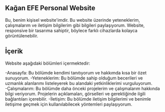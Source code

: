 ## Kağan EFE Personal Website
Bu, benim kişisel website'imdir. Bu website üzerinde yeteneklerim, çalışmalarım ve iletişim bilgilerim gibi bilgileri paylaşıyorum. Website, responsive bir tasarıma sahiptir, böylece farklı cihazlarda kolayca görüntülenebilir.

## İçerik
Website aşağıdaki bölümleri içermektedir:

-Anasayfa: Bu bölümde kendimi tanıtıyorum ve hakkımda kısa bir özet sunuyorum.
-Yeteneklerim: Bu bölümde sahip olduğum becerileri ve uzmanlık alanlarımı listeleyerek bu alandaki yetkinliklerimi vurguluyorum.
-Çalışmalarım: Bu bölümde daha önceki projelerim ve çalışmalarım hakkında bilgi veriyorum. Projelerin açıklamaları, görselleri ve gerektiğinde ilgili bağlantıları içerebilir.
-İletişim: Bu bölümde iletişim bilgilerimi ve benimle iletişime geçmek için kullanılabilecek yöntemleri paylaşıyorum.
